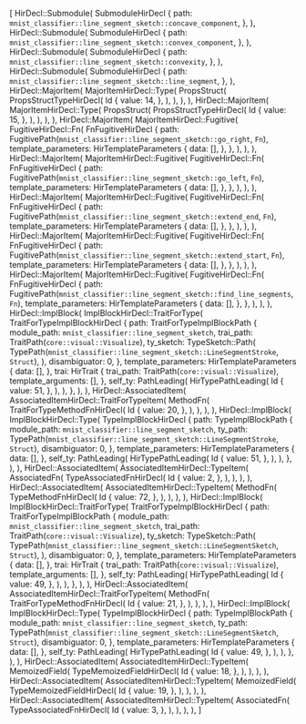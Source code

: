[
    HirDecl::Submodule(
        SubmoduleHirDecl {
            path: `mnist_classifier::line_segment_sketch::concave_component`,
        },
    ),
    HirDecl::Submodule(
        SubmoduleHirDecl {
            path: `mnist_classifier::line_segment_sketch::convex_component`,
        },
    ),
    HirDecl::Submodule(
        SubmoduleHirDecl {
            path: `mnist_classifier::line_segment_sketch::convexity`,
        },
    ),
    HirDecl::Submodule(
        SubmoduleHirDecl {
            path: `mnist_classifier::line_segment_sketch::line_segment`,
        },
    ),
    HirDecl::MajorItem(
        MajorItemHirDecl::Type(
            PropsStruct(
                PropsStructTypeHirDecl(
                    Id {
                        value: 14,
                    },
                ),
            ),
        ),
    ),
    HirDecl::MajorItem(
        MajorItemHirDecl::Type(
            PropsStruct(
                PropsStructTypeHirDecl(
                    Id {
                        value: 15,
                    },
                ),
            ),
        ),
    ),
    HirDecl::MajorItem(
        MajorItemHirDecl::Fugitive(
            FugitiveHirDecl::Fn(
                FnFugitiveHirDecl {
                    path: FugitivePath(`mnist_classifier::line_segment_sketch::go_right`, `Fn`),
                    template_parameters: HirTemplateParameters {
                        data: [],
                    },
                },
            ),
        ),
    ),
    HirDecl::MajorItem(
        MajorItemHirDecl::Fugitive(
            FugitiveHirDecl::Fn(
                FnFugitiveHirDecl {
                    path: FugitivePath(`mnist_classifier::line_segment_sketch::go_left`, `Fn`),
                    template_parameters: HirTemplateParameters {
                        data: [],
                    },
                },
            ),
        ),
    ),
    HirDecl::MajorItem(
        MajorItemHirDecl::Fugitive(
            FugitiveHirDecl::Fn(
                FnFugitiveHirDecl {
                    path: FugitivePath(`mnist_classifier::line_segment_sketch::extend_end`, `Fn`),
                    template_parameters: HirTemplateParameters {
                        data: [],
                    },
                },
            ),
        ),
    ),
    HirDecl::MajorItem(
        MajorItemHirDecl::Fugitive(
            FugitiveHirDecl::Fn(
                FnFugitiveHirDecl {
                    path: FugitivePath(`mnist_classifier::line_segment_sketch::extend_start`, `Fn`),
                    template_parameters: HirTemplateParameters {
                        data: [],
                    },
                },
            ),
        ),
    ),
    HirDecl::MajorItem(
        MajorItemHirDecl::Fugitive(
            FugitiveHirDecl::Fn(
                FnFugitiveHirDecl {
                    path: FugitivePath(`mnist_classifier::line_segment_sketch::find_line_segments`, `Fn`),
                    template_parameters: HirTemplateParameters {
                        data: [],
                    },
                },
            ),
        ),
    ),
    HirDecl::ImplBlock(
        ImplBlockHirDecl::TraitForType(
            TraitForTypeImplBlockHirDecl {
                path: TraitForTypeImplBlockPath {
                    module_path: `mnist_classifier::line_segment_sketch`,
                    trai_path: TraitPath(`core::visual::Visualize`),
                    ty_sketch: TypeSketch::Path(
                        TypePath(`mnist_classifier::line_segment_sketch::LineSegmentStroke`, `Struct`),
                    ),
                    disambiguator: 0,
                },
                template_parameters: HirTemplateParameters {
                    data: [],
                },
                trai: HirTrait {
                    trai_path: TraitPath(`core::visual::Visualize`),
                    template_arguments: [],
                },
                self_ty: PathLeading(
                    HirTypePathLeading(
                        Id {
                            value: 51,
                        },
                    ),
                ),
            },
        ),
    ),
    HirDecl::AssociatedItem(
        AssociatedItemHirDecl::TraitForTypeItem(
            MethodFn(
                TraitForTypeMethodFnHirDecl(
                    Id {
                        value: 20,
                    },
                ),
            ),
        ),
    ),
    HirDecl::ImplBlock(
        ImplBlockHirDecl::Type(
            TypeImplBlockHirDecl {
                path: TypeImplBlockPath {
                    module_path: `mnist_classifier::line_segment_sketch`,
                    ty_path: TypePath(`mnist_classifier::line_segment_sketch::LineSegmentStroke`, `Struct`),
                    disambiguator: 0,
                },
                template_parameters: HirTemplateParameters {
                    data: [],
                },
                self_ty: PathLeading(
                    HirTypePathLeading(
                        Id {
                            value: 51,
                        },
                    ),
                ),
            },
        ),
    ),
    HirDecl::AssociatedItem(
        AssociatedItemHirDecl::TypeItem(
            AssociatedFn(
                TypeAssociatedFnHirDecl(
                    Id {
                        value: 2,
                    },
                ),
            ),
        ),
    ),
    HirDecl::AssociatedItem(
        AssociatedItemHirDecl::TypeItem(
            MethodFn(
                TypeMethodFnHirDecl(
                    Id {
                        value: 72,
                    },
                ),
            ),
        ),
    ),
    HirDecl::ImplBlock(
        ImplBlockHirDecl::TraitForType(
            TraitForTypeImplBlockHirDecl {
                path: TraitForTypeImplBlockPath {
                    module_path: `mnist_classifier::line_segment_sketch`,
                    trai_path: TraitPath(`core::visual::Visualize`),
                    ty_sketch: TypeSketch::Path(
                        TypePath(`mnist_classifier::line_segment_sketch::LineSegmentSketch`, `Struct`),
                    ),
                    disambiguator: 0,
                },
                template_parameters: HirTemplateParameters {
                    data: [],
                },
                trai: HirTrait {
                    trai_path: TraitPath(`core::visual::Visualize`),
                    template_arguments: [],
                },
                self_ty: PathLeading(
                    HirTypePathLeading(
                        Id {
                            value: 49,
                        },
                    ),
                ),
            },
        ),
    ),
    HirDecl::AssociatedItem(
        AssociatedItemHirDecl::TraitForTypeItem(
            MethodFn(
                TraitForTypeMethodFnHirDecl(
                    Id {
                        value: 21,
                    },
                ),
            ),
        ),
    ),
    HirDecl::ImplBlock(
        ImplBlockHirDecl::Type(
            TypeImplBlockHirDecl {
                path: TypeImplBlockPath {
                    module_path: `mnist_classifier::line_segment_sketch`,
                    ty_path: TypePath(`mnist_classifier::line_segment_sketch::LineSegmentSketch`, `Struct`),
                    disambiguator: 0,
                },
                template_parameters: HirTemplateParameters {
                    data: [],
                },
                self_ty: PathLeading(
                    HirTypePathLeading(
                        Id {
                            value: 49,
                        },
                    ),
                ),
            },
        ),
    ),
    HirDecl::AssociatedItem(
        AssociatedItemHirDecl::TypeItem(
            MemoizedField(
                TypeMemoizedFieldHirDecl(
                    Id {
                        value: 18,
                    },
                ),
            ),
        ),
    ),
    HirDecl::AssociatedItem(
        AssociatedItemHirDecl::TypeItem(
            MemoizedField(
                TypeMemoizedFieldHirDecl(
                    Id {
                        value: 19,
                    },
                ),
            ),
        ),
    ),
    HirDecl::AssociatedItem(
        AssociatedItemHirDecl::TypeItem(
            AssociatedFn(
                TypeAssociatedFnHirDecl(
                    Id {
                        value: 3,
                    },
                ),
            ),
        ),
    ),
]
